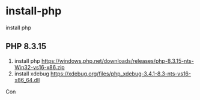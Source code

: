 # install-php
install php

## PHP 8.3.15
1. install php
   https://windows.php.net/downloads/releases/php-8.3.15-nts-Win32-vs16-x86.zip
2. install xdebug
   https://xdebug.org/files/php_xdebug-3.4.1-8.3-nts-vs16-x86_64.dll

Con
